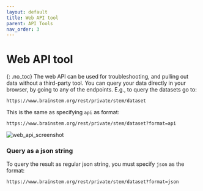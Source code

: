 ```yaml
---
layout: default
title: Web API tool
parent: API Tools
nav_order: 3
---
```

# Web API tool
{: .no_toc}
The web API can be used for troubleshooting, and pulling out data without a third-party tool. You can query your data directly in your browser, by going to any of the endpoints. E.g., to query the datasets go to:
```
https://www.brainstem.org/rest/private/stem/dataset
```
This is the same as specifying `api` as format:
```
https://www.brainstem.org/rest/private/stem/dataset?format=api
```

![web_api_screenshot](https://brainstem-org.github.io/brainstem_support/assets/images/web_api_screenshot.png)

### Query as a json string
To query the result as regular json string, you must specify `json` as the format:
```
https://www.brainstem.org/rest/private/stem/dataset?format=json
```
